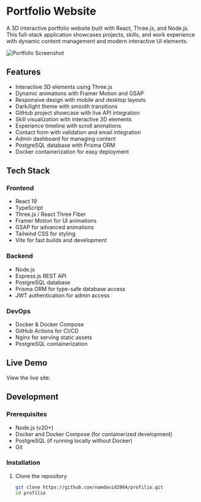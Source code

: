 # Portfolio Website

A 3D interactive portfolio website built with React, Three.js, and Node.js. This full-stack application showcases projects, skills, and work experience with dynamic content management and modern interactive UI elements.

![Portfolio Screenshot](client/public/assets/profilio.png)

## Features

- Interactive 3D elements using Three.js
- Dynamic animations with Framer Motion and GSAP
- Responsive design with mobile and desktop layouts
- Dark/light theme with smooth transitions
- GitHub project showcase with live API integration
- Skill visualization with interactive 3D elements
- Experience timeline with scroll animations
- Contact form with validation and email integration
- Admin dashboard for managing content
- PostgreSQL database with Prisma ORM
- Docker containerization for easy deployment

## Tech Stack

### Frontend
- React 19
- TypeScript
- Three.js / React Three Fiber
- Framer Motion for UI animations
- GSAP for advanced animations
- Tailwind CSS for styling
- Vite for fast builds and development

### Backend
- Node.js
- Express.js REST API
- PostgreSQL database
- Prisma ORM for type-safe database access
- JWT authentication for admin access

### DevOps
- Docker & Docker Compose
- GitHub Actions for CI/CD
- Nginx for serving static assets
- PostgreSQL containerization

## Live Demo

View the live site: 

## Development

### Prerequisites
- Node.js (v20+)
- Docker and Docker Compose (for containerized development)
- PostgreSQL (if running locally without Docker)
- Git

### Installation

1. Clone the repository
   ```bash
   git clone https://github.com/namdavid2904/profilio.git
   cd profilio
